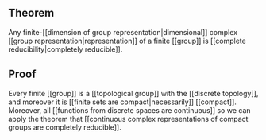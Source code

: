 ## Theorem
Any finite-[[dimension of group representation|dimensional]] complex [[group representation|representation]] of a finite [[group]] is [[complete reducibility|completely reducible]]. 
## Proof
Every finite [[group]] is a [[topological group]] with the [[discrete topology]], and moreover it is [[finite sets are compact|necessarily]] [[compact]]. Moreover, all [[functions from discrete spaces are continuous]] so we can apply the theorem that [[continuous complex representations of compact groups are completely reducible]].